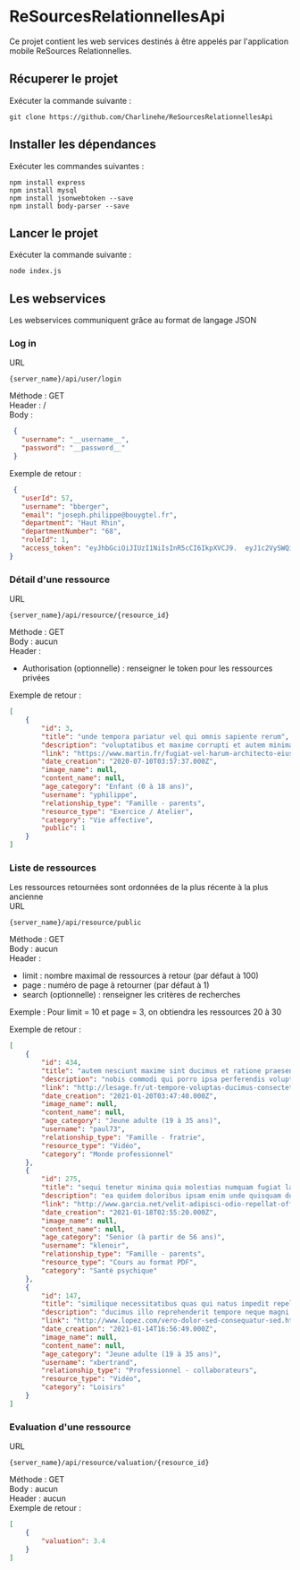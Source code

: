 # ReSourcesRelationnellesApi

Ce projet contient les web services destinés à être appelés par l'application mobile ReSources Relationnelles.

## Récuperer le projet
Exécuter la commande suivante : 
```
git clone https://github.com/Charlinehe/ReSourcesRelationnellesApi
```

## Installer les dépendances
Exécuter les commandes suivantes : 
``` 
npm install express  
npm install mysql
npm install jsonwebtoken --save
npm install body-parser --save
```

## Lancer le projet
Exécuter la commande suivante : 
```
node index.js
```

## Les webservices
Les webservices communiquent grâce au format de langage JSON

### Log in
URL
```
{server_name}/api/user/login
```
Méthode : GET  
Header : /  
Body :  
```json
 {
   "username": "__username__",
   "password": "__password__"
 }
```
Exemple de retour :
```json
 {
   "userId": 57,
   "username": "bberger",
   "email": "joseph.philippe@bouygtel.fr",
   "department": "Haut Rhin",
   "departmentNumber": "68",
   "roleId": 1,
   "access_token": "eyJhbGciOiJIUzI1NiIsInR5cCI6IkpXVCJ9.  eyJ1c2VySWQiOjU3LCJpYXQiOjE2MTI4MjMxNjcsImV4cCI6MTYxMjgyNjc2N30.s_X-EaCEEofjaAnuxkgT-Yei6heEE2YdVzSgYGl6O0k"
}
```

### Détail d'une ressource
URL 
```
{server_name}/api/resource/{resource_id}
```
Méthode : GET  
Body : aucun  
Header : 
* Authorisation (optionnelle) : renseigner le token pour les ressources privées  

Exemple de retour :
```json
[
    {
        "id": 3,
        "title": "unde tempora pariatur vel qui omnis sapiente rerum",
        "description": "voluptatibus et maxime corrupti et autem minima in culpa porro non molestiae similique sed at voluptas voluptatem tenetur facere quaerat",
        "link": "https://www.martin.fr/fugiat-vel-harum-architecto-eius-beatae-fuga-similique",
        "date_creation": "2020-07-10T03:57:37.000Z",
        "image_name": null,
        "content_name": null,
        "age_category": "Enfant (0 à 18 ans)",
        "username": "yphilippe",
        "relationship_type": "Famille - parents",
        "resource_type": "Exercice / Atelier",
        "category": "Vie affective",
        "public": 1
    }
]
```

### Liste de ressources
Les ressources retournées sont ordonnées de la plus récente à la plus ancienne  
URL
```
{server_name}/api/resource/public
```
Méthode : GET  
Body : aucun  
Header :
* limit : nombre maximal de ressources à retour (par défaut à 100)
* page : numéro de page à retourner (par défaut à 1)
* search (optionnelle) : renseigner les critères de recherches

Exemple : Pour limit = 10 et page = 3, on obtiendra les ressources 20 à 30

Exemple de retour :
```json
[
    {
        "id": 434,
        "title": "autem nesciunt maxime sint ducimus et ratione praesentium",
        "description": "nobis commodi qui porro ipsa perferendis voluptates sit ipsa quaerat cumque totam necessitatibus quia impedit eaque illum dolor dolorem et",
        "link": "http://lesage.fr/ut-tempore-voluptas-ducimus-consectetur",
        "date_creation": "2021-01-20T03:47:40.000Z",
        "image_name": null,
        "content_name": null,
        "age_category": "Jeune adulte (19 à 35 ans)",
        "username": "paul73",
        "relationship_type": "Famille - fratrie",
        "resource_type": "Vidéo",
        "category": "Monde professionnel"
    },
    {
        "id": 275,
        "title": "sequi tenetur minima quia molestias numquam fugiat laudantium",
        "description": "ea quidem doloribus ipsam enim unde quisquam doloribus nemo eius qui saepe illum rerum sed quae autem dolores nihil ab",
        "link": "http://www.garcia.net/velit-adipisci-odio-repellat-officia-dolorem-consectetur-doloribus-dolorem",
        "date_creation": "2021-01-18T02:55:20.000Z",
        "image_name": null,
        "content_name": null,
        "age_category": "Senior (à partir de 56 ans)",
        "username": "klenoir",
        "relationship_type": "Famille - parents",
        "resource_type": "Cours au format PDF",
        "category": "Santé psychique"
    },
    {
        "id": 147,
        "title": "similique necessitatibus quas qui natus impedit repellendus et",
        "description": "ducimus illo reprehenderit tempore neque magni ab et praesentium et in natus quia aut esse ut labore quo iure doloremque",
        "link": "http://www.lopez.com/vero-dolor-sed-consequatur-sed.html",
        "date_creation": "2021-01-14T16:56:49.000Z",
        "image_name": null,
        "content_name": null,
        "age_category": "Jeune adulte (19 à 35 ans)",
        "username": "xbertrand",
        "relationship_type": "Professionnel - collaborateurs",
        "resource_type": "Vidéo",
        "category": "Loisirs"
    }
]
```

### Evaluation d'une ressource
URL
```
{server_name}/api/resource/valuation/{resource_id}
```
Méthode : GET  
Body : aucun  
Header : aucun  
Exemple de retour :
```json
[
    {
        "valuation": 3.4
    }
]
```
